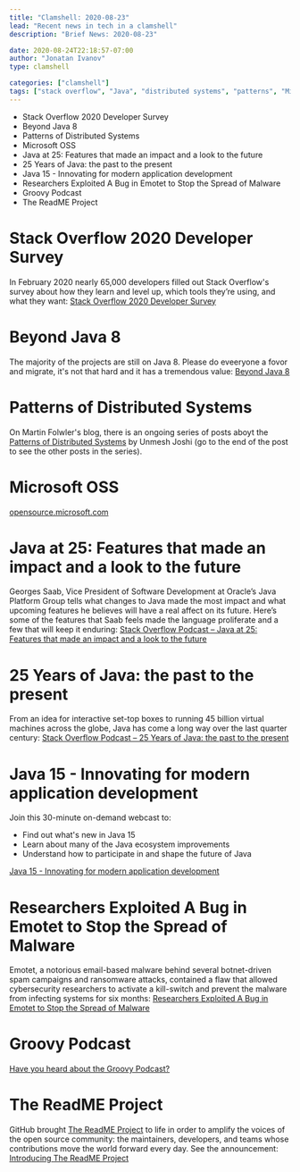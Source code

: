 ```yaml
---
title: "Clamshell: 2020-08-23"
lead: "Recent news in tech in a clamshell"
description: "Brief News: 2020-08-23"

date: 2020-08-24T22:18:57-07:00
author: "Jonatan Ivanov"
type: clamshell

categories: ["clamshell"]
tags: ["stack overflow", "Java", "distributed systems", "patterns", "Microsoft", "Open Sourcee", "security", "Groovy", "GitHub"]
---
```


- Stack Overflow 2020 Developer Survey
- Beyond Java 8
- Patterns of Distributed Systems
- Microsoft OSS
- Java at 25: Features that made an impact and a look to the future
- 25 Years of Java: the past to the present
- Java 15 - Innovating for modern application development
- Researchers Exploited A Bug in Emotet to Stop the Spread of Malware
- Groovy Podcast
- The ReadME Project
<!--more-->

# Stack Overflow 2020 Developer Survey

In February 2020 nearly 65,000 developers filled out Stack Overflow's survey about how they learn and level up, which tools they’re using, and what they want: [Stack Overflow 2020 Developer Survey](https://insights.stackoverflow.com/survey/2020)

# Beyond Java 8

The majority of the projects are still on Java 8. Please do eveeryone a fovor and migrate, it's not that hard and it has a tremendous value: [Beyond Java 8](https://dzone.com/articles/beyond-java-8)

# Patterns of Distributed Systems

On Martin Folwler's blog, there is an ongoing series of posts aboyt the [Patterns of Distributed Systems](https://martinfowler.com/articles/patterns-of-distributed-systems/) by Unmesh Joshi (go to the end of the post to see the other posts in the series).

# Microsoft OSS

[opensource.microsoft.com](https://opensource.microsoft.com/)

# Java at 25: Features that made an impact and a look to the future

Georges Saab, Vice President of Software Development at Oracle’s Java Platform Group tells what changes to Java made the most impact and what upcoming features he believes will have a real affect on its future. Here’s some of the features that Saab feels made the language proliferate and a few that will keep it enduring: [Stack Overflow Podcast – Java at 25: Features that made an impact and a look to the future](https://stackoverflow.blog/2020/07/30/java-at-25-features-that-made-an-impact-and-a-look-to-the-future/)

# 25 Years of Java: the past to the present

From an idea for interactive set-top boxes to running 45 billion virtual machines across the globe, Java has come a long way over the last quarter century: [Stack Overflow Podcast – 25 Years of Java: the past to the present](https://stackoverflow.blog/2020/07/29/podcast-sponsored-25-years-of-java-oracle/)

# Java 15 - Innovating for modern application development

Join this 30-minute on-demand webcast to:
- Find out what's new in Java 15
- Learn about many of the Java ecosystem improvements
- Understand how to participate in and shape the future of Java

[Java 15 - Innovating for modern application development](https://www.oracle.com/a/ocom/docs/dc/em/sev400074011-ww-ww-olwodoo-rwwe2-ie1a-ev.html)

# Researchers Exploited A Bug in Emotet to Stop the Spread of Malware

Emotet, a notorious email-based malware behind several botnet-driven spam campaigns and ransomware attacks, contained a flaw that allowed cybersecurity researchers to activate a kill-switch and prevent the malware from infecting systems for six months: [Researchers Exploited A Bug in Emotet to Stop the Spread of Malware](https://thehackernews.com/2020/08/emotet-botnet-malware.html)

# Groovy Podcast
[Have you heard about the Groovy Podcast?](https://groovypodcast.podbean.com/)

# The ReadME Project

GitHub brought [The ReadME Project](https://github.com/readme) to life in order to amplify the voices of the open source community:
the maintainers, developers, and teams whose contributions move the world forward every day. See the announcement: [Introducing The ReadME Project](https://github.blog/2020-08-20-readme-project/)
